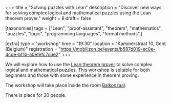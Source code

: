 +++
title = "Solving puzzles with Lean"
description = "Discover new ways for solving complex logical and mathematical puzzles using the Lean theorem prover."
weight = 8
draft = false


[taxonomies]
tags = ["Lean", "proof-assistant", "theorem", "mathematics", "puzzles", "logic", "programming languages", "formal methods",]

[extra]
type = "workshop"
time = "19:30"
location = "Kammerstraat 10, Gent (Belgium)"
registration = "https://mobilizon.be/events/b587d019-ec0e-4cde-bf1b-a0efefc7c6e2"
+++

We will explore how to use the [Lean theorem prover](https://leanprover-community.github.io/) to solve complex logical and mathematical puzzles. This workshop is suitable for both beginners and those with some experience in theorem proving.

The workshop will take place inside the room [Balkonzaal](https://zalenzoeker.stad.gent/zalen/fbb665eb-8877-443b-ad2d-e52674635498).

There is place for 20 people.
